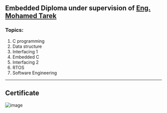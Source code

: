 ## Embedded Diploma under supervision of [Eng. Mohamed Tarek](https://www.linkedin.com/in/mohamed-tarek-2237a457/)

### Topics:
1. C programming
2. Data structure
3. Interfacing 1
4. Embedded C
5. Interfacing 2
6. RTOS
7. Software Engineering
---
## Certificate
![image](https://user-images.githubusercontent.com/42156372/190871080-05c6bc8f-366d-43aa-b2b7-af583aa50585.png)


